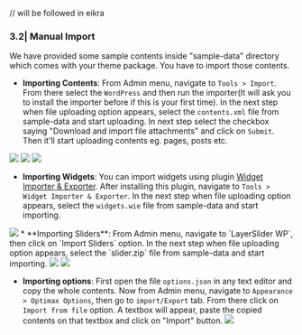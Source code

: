 // will be followed in eikra


### 3.2| Manual Import

We have provided some sample contents inside "sample-data" directory which comes with your theme package. You have to import those contents.

* **Importing Contents**: From Admin menu, navigate to `Tools > Import`. From there select the `WordPress` and then run the importer(It will ask you to install the importer before if this is your first time). In the next step when file uploading option appears, select the `contents.xml` file from sample-data and start uploading. In next step select the checkbox saying "Download and import file attachments" and click on `Submit`. Then it'll start uploading contents eg. pages, posts etc.

<img src="{{ 'assets/images/optimax_theme/78.jpg' | relative_url }}">

<img src="{{ 'assets/images/optimax_theme/80.jpg' | relative_url }}">

<img src="{{ 'assets/images/optimax_theme/81.jpg' | relative_url }}">

* **Importing Widgets**: You can import widgets using plugin <a href="https://wordpress.org/plugins/widget-importer-exporter/">Widget Importer & Exporter</a>. After installing this plugin, navigate to `Tools > Widget Importer & Exporter`. In the next step when file uploading option appears, select the `widgets.wie` file from sample-data and start importing.

<img src="{{ 'assets/images/optimax_theme/82.jpg' | relative_url }}">
* **Importing Sliders**: From Admin menu, navigate to `LayerSlider WP`, then click on `Import Sliders` option.
  In the next step when file uploading option appears, select the `slider.zip` file from sample-data and start importing.
  <img src="{{ 'assets/images/optimax_theme/83.jpg' | relative_url }}">
  <img src="{{ 'assets/images/optimax_theme/84.jpg' | relative_url }}">

* **Importing options**: First open the file `options.json` in any text editor and copy the whole contents.
  Now from Admin menu, navigate to `Appearance > Optimax Options`, then go to `import/Export` tab.
  From there click on `Import from file` option.
  A textbox will appear, paste the copied contents on that textbox and click on "Import" button.
  <img src="{{ 'assets/images/optimax_theme/2.jpg' | relative_url }}">


